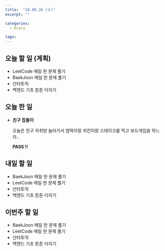 ```yaml
---
title:  "20.08.26 (수)"
excerpt: ""

categories:
  - Diary

tags:
---
```


## 오늘 할 일 (계획)

- LeetCode 매일 한 문제 풀기
- BaekJoon 매일 한 문제 풀기
- 산타토익
- 백엔드 기초 튼튼 다지기

## 오늘 한 일

- **친구 집들이**

  오늘은 친구 자취방 놀러가서 엽떡이랑 치킨이랑 스테이크를 먹고 보드게임을 하느라..

  **PASS !!**

## 내일 할 일

- BaekJoon 매일 한 문제 풀기
- LeetCode 매일 한 문제 풀기
- 산타토익
- 백엔드 기초 튼튼 다지기

## 이번주 할 일

- BaekJoon 매일 한 문제 풀기
- LeetCode 매일 한 문제 풀기
- 산타토익
- 백엔드 기초 튼튼 다지기
